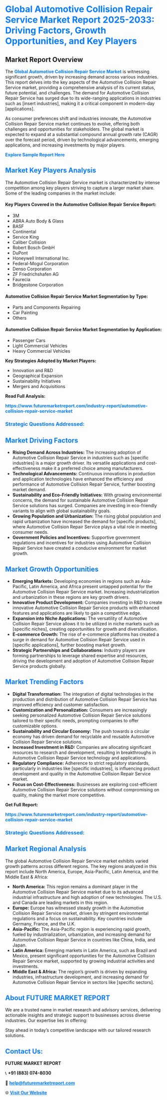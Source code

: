<h1 style="color: #007BFF;">Global Automotive Collision Repair Service Market Report 2025-2033: Driving Factors, Growth Opportunities, and Key Players</h1>

<section id="overview">
<h2>Market Report Overview</h2>
<p>The <a href="https://www.futuremarketreport.com/industry-report/automotive-collision-repair-service-market" style="color: #007BFF; text-decoration: none;"><strong>Global Automotive Collision Repair Service Market</strong></a> is witnessing significant growth, driven by increasing demand across various industries. This report delves into the key aspects of the Automotive Collision Repair Service market, providing a comprehensive analysis of its current status, future potential, and challenges. The demand for Automotive Collision Repair Service has surged due to its wide-ranging applications in industries such as [insert industries], making it a critical component in modern-day [applications].</p>
<p>As consumer preferences shift and industries innovate, the Automotive Collision Repair Service market continues to evolve, offering both challenges and opportunities for stakeholders. The global market is expected to expand at a substantial compound annual growth rate (CAGR) over the forecast period, driven by technological advancements, emerging applications, and increasing investments by major players.</p>
</section>

<section id="overview">
<p><a href="https://www.futuremarketreport.com/request-sample/reportId=103437" style="color: #007BFF; text-decoration: none;"><strong>Explore Sample Report Here</strong></a></p>
</section>

<section id="key-players">
<h2 style="color: #007BFF;">Market Key Players Analysis</h2>
<p>The Automotive Collision Repair Service market is characterized by intense competition among key players striving to capture a larger market share. Some of the leading companies in the market include:</p>
<h4>Key Players Covered in the Automotive Collision Repair Service Report:</h4>
<ul><li>3M</li><li>ABRA Auto Body &amp; Glass</li><li>BASF</li><li>Continental</li><li>Service King</li><li>Caliber Collision</li><li>Robert Bosch GmbH</li><li>DuPont</li><li>Honeywell International Inc.</li><li>Federal-Mogul Corporation</li><li>Denso Corporation</li><li>ZF Friedrichshafen AG</li><li>Faurecia</li><li>Bridgestone Corporation</li></ul>
<h4>Automotive Collision Repair Service Market Segmentation by Type:</h4>
<ul><li>Parts and Components Repairing</li><li>Car Painting</li><li>Others</li></ul>

<h4>Automotive Collision Repair Service Market Segmentation by Application:</h4>
<ul><li>Passenger Cars</li><li>Light Commercial Vehicles</li><li>Heavy Commercial Vehicles</li></ul>
<p><strong>Key Strategies Adopted by Market Players:</strong></p>
<ul>
<li>Innovation and R&D</li>
<li>Geographical Expansion</li>
<li>Sustainability Initiatives</li>
<li>Mergers and Acquisitions</li>
</ul>
</section>

<section>
<p><strong>Read Full Analysis: </strong></p><a href="https://www.futuremarketreport.com/industry-report/automotive-collision-repair-service-market" style="color: #007BFF; text-decoration: none;"><strong>https://www.futuremarketreport.com/industry-report/automotive-collision-repair-service-market</strong></a>
<h3 style="color: #007BFF;">Strategic Questions Addressed:</h3>
</section>

<section id="driving-factors">
<h2 style="color: #007BFF;">Market Driving Factors</h2>
<ul>
<li><strong>Rising Demand Across Industries:</strong> The increasing adoption of Automotive Collision Repair Service in industries such as [specific industries] is a major growth driver. Its versatile applications and cost-effectiveness make it a preferred choice among manufacturers.</li>
<li><strong>Technological Advancements:</strong> Continuous innovations in production and application technologies have enhanced the efficiency and performance of Automotive Collision Repair Service, further boosting market demand.</li>
<li><strong>Sustainability and Eco-Friendly Initiatives:</strong> With growing environmental concerns, the demand for sustainable Automotive Collision Repair Service solutions has surged. Companies are investing in eco-friendly variants to align with global sustainability goals.</li>
<li><strong>Growing Population and Urbanization:</strong> The rising global population and rapid urbanization have increased the demand for [specific products], where Automotive Collision Repair Service plays a vital role in meeting consumer needs.</li>
<li><strong>Government Policies and Incentives:</strong> Supportive government regulations and incentives for industries using Automotive Collision Repair Service have created a conducive environment for market growth.</li>
</ul>
</section>

<section id="growth-opportunities">
<h2 style="color: #007BFF;">Market Growth Opportunities</h2>
<ul>
<li><strong>Emerging Markets:</strong> Developing economies in regions such as Asia-Pacific, Latin America, and Africa present untapped potential for the Automotive Collision Repair Service market. Increasing industrialization and urbanization in these regions are key growth drivers.</li>
<li><strong>Innovative Product Development:</strong> Companies investing in R&D to create innovative Automotive Collision Repair Service products with enhanced features and applications are likely to gain a competitive edge.</li>
<li><strong>Expansion into Niche Applications:</strong> The versatility of Automotive Collision Repair Service allows it to be utilized in niche markets such as [specific niches], creating opportunities for growth and diversification.</li>
<li><strong>E-commerce Growth:</strong> The rise of e-commerce platforms has created a surge in demand for Automotive Collision Repair Service used in [specific applications], further boosting market growth.</li>
<li><strong>Strategic Partnerships and Collaborations:</strong> Industry players are forming partnerships to leverage shared expertise and resources, driving the development and adoption of Automotive Collision Repair Service products globally.</li>
</ul>
</section>

<section id="trending-factors">
<h2 style="color: #007BFF;">Market Trending Factors</h2>
<ul>
<li><strong>Digital Transformation:</strong> The integration of digital technologies in the production and distribution of Automotive Collision Repair Service has improved efficiency and customer satisfaction.</li>
<li><strong>Customization and Personalization:</strong> Consumers are increasingly seeking personalized Automotive Collision Repair Service solutions tailored to their specific needs, prompting companies to offer customizable options.</li>
<li><strong>Sustainability and Circular Economy:</strong> The push towards a circular economy has driven demand for recyclable and reusable Automotive Collision Repair Service solutions.</li>
<li><strong>Increased Investment in R&D:</strong> Companies are allocating significant resources to research and development, resulting in breakthroughs in Automotive Collision Repair Service technology and applications.</li>
<li><strong>Regulatory Compliance:</strong> Adherence to strict regulatory standards, particularly in industries like [specific industries], is influencing product development and quality in the Automotive Collision Repair Service market.</li>
<li><strong>Focus on Cost-Effectiveness:</strong> Businesses are exploring cost-efficient Automotive Collision Repair Service solutions without compromising on quality, making the market more competitive.</li>
</ul>
</section>

<section>
<p><strong>Get Full Report: </strong></p><a href="https://www.futuremarketreport.com/industry-report/automotive-collision-repair-service-market" style="color: #007BFF; text-decoration: none;"><strong>https://www.futuremarketreport.com/industry-report/automotive-collision-repair-service-market</strong></a>
<h3 style="color: #007BFF;">Strategic Questions Addressed:</h3>
</section>


<section id="regional-analysis">
<h2 style="color: #007BFF;">Market Regional Analysis</h2>
<p>The global Automotive Collision Repair Service market exhibits varied growth patterns across different regions. The key regions analyzed in this report include North America, Europe, Asia-Pacific, Latin America, and the Middle East & Africa:</p>
<ul>
<li><strong>North America:</strong> This region remains a dominant player in the Automotive Collision Repair Service market due to its advanced industrial infrastructure and high adoption of new technologies. The U.S. and Canada are leading markets in this region.</li>
<li><strong>Europe:</strong> Europe has witnessed steady growth in the Automotive Collision Repair Service market, driven by stringent environmental regulations and a focus on sustainability. Key countries include Germany, France, and the U.K.</li>
<li><strong>Asia-Pacific:</strong> The Asia-Pacific region is experiencing rapid growth, fueled by industrialization, urbanization, and increasing demand for Automotive Collision Repair Service in countries like China, India, and Japan.</li>
<li><strong>Latin America:</strong> Emerging markets in Latin America, such as Brazil and Mexico, present significant opportunities for the Automotive Collision Repair Service market, supported by growing industrial activities and investments.</li>
<li><strong>Middle East & Africa:</strong> The region’s growth is driven by expanding industries, infrastructure development, and increasing demand for Automotive Collision Repair Service in sectors like [specific sectors].</li>
</ul>
</section>

<footer>
<h2 style="color: #007BFF;">About FUTURE MARKET REPORT</h2>
<p>We are a trusted name in market research and advisory services, delivering actionable insights and strategic support to businesses across diverse industries. Our expertise lies in offering:</p>

<p>Stay ahead in today’s competitive landscape with our tailored research solutions.</p>

<h2 style="color: #007BFF;">Contact Us:</h2>
<p><strong>FUTURE MARKET REPORT</strong></p>
<p>📞 <strong>+91 (883) 074-8030</strong></p>
<p>📧 <strong><a href="mailto:help@futuremarketreport.com" style="color: #007BFF;">help@futuremarketreport.com</a></strong></p>
<p>🌐 <strong><a href="https://www.futuremarketreport.com/" style="color: #007BFF;">Visit Our Website</a></strong></p>
</footer>